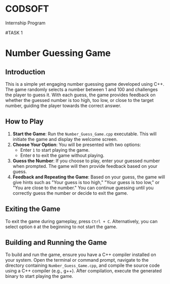 # CODSOFT
 Internship Program 

#TASK 1
# Number Guessing Game

## Introduction

This is a simple yet engaging number guessing game developed using C++. The game randomly selects a number between 1 and 100 and challenges the player to guess it. With each guess, the game provides feedback on whether the guessed number is too high, too low, or close to the target number, guiding the player towards the correct answer.

## How to Play

1. **Start the Game**: Run the `Number_Guess_Game.cpp` executable. This will initiate the game and display the welcome screen.
2. **Choose Your Option**: You will be presented with two options:
   - Enter `1` to start playing the game.
   - Enter `0` to exit the game without playing.
3. **Guess the Number**: If you choose to play, enter your guessed number when prompted. The game will then provide feedback based on your guess.
4. **Feedback and Repeating the Game**: Based on your guess, the game will give hints such as "Your guess is too high," "Your guess is too low," or "You are close to the number." You can continue guessing until you correctly guess the number or decide to exit the game.

## Exiting the Game

To exit the game during gameplay, press `Ctrl + C`. Alternatively, you can select option `0` at the beginning to not start the game.

## Building and Running the Game

To build and run the game, ensure you have a C++ compiler installed on your system. Open the terminal or command prompt, navigate to the directory containing `Number_Guess_Game.cpp`, and compile the source code using a C++ compiler (e.g., g++). After compilation, execute the generated binary to start playing the game.
